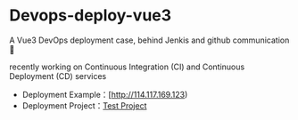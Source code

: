 # Devops-deploy-vue3

A Vue3 DevOps deployment case, behind Jenkis and github communication 👨‍


recently working on Continuous Integration (CI) and Continuous Deployment (CD) services
  - Deployment Example：[http://114.117.169.123)
  - Deployment Project：[Test Project](https://github.com/branlice/devops-deploy-vue3)

